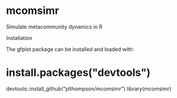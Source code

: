 # mcomsimr
Simulate metacommunity dynamics in R

Installation

The gfplot package can be installed and loaded with:

# install.packages("devtools")
devtools::install_github("plthompson/mcomsimr")
library(mcomsimr)
